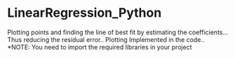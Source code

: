 # LinearRegression_Python

Plotting points and finding the line of best fit by estimating the coefficients... Thus reducing the residual error..
Plotting Implemented in the code..
*NOTE: You need to import the required libraries in your project
